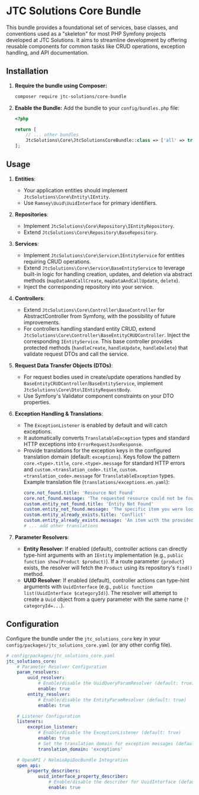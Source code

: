 # JTC Solutions Core Bundle

This bundle provides a foundational set of services, base classes, and conventions used as a "skeleton" for most PHP Symfony projects developed at JTC Solutions.
It aims to streamline development by offering reusable components for common tasks like CRUD operations, exception handling, and API documentation.

## Installation

1.  **Require the bundle using Composer:**
    ```bash
    composer require jtc-solutions/core-bundle
    ```
2.  **Enable the Bundle:**
    Add the bundle to your `config/bundles.php` file:

    ```php
    <?php

    return [
        // ... other bundles
        JtcSolutions\Core\JtcSolutionsCoreBundle::class => ['all' => true],
    ];
    ```

## Usage

1.  **Entities**:
    * Your application entities should implement `JtcSolutions\Core\Entity\IEntity`.
    * Use `Ramsey\Uuid\UuidInterface` for primary identifiers.

2.  **Repositories**:
    * Implement `JtcSolutions\Core\Repository\IEntityRepository`.
    * Extend `JtcSolutions\Core\Repository\BaseRepository`.

3.  **Services**:
    * Implement `JtcSolutions\Core\Service\IEntityService` for entities requiring CRUD operations.
    * Extend `JtcSolutions\Core\Service\BaseEntityService` to leverage built-in logic for handling creation, updates, and deletion via abstract methods (`mapDataAndCallCreate`, `mapDataAndCallUpdate`, `delete`).
    * Inject the corresponding repository into your service.

4.  **Controllers**:
    * Extend `JtcSolutions\Core\Controller\BaseController` for AbstractController from Symfony, with the possibility of future improvements.
    * For controllers handling standard entity CRUD, extend `JtcSolutions\Core\Controller\BaseEntityCRUDController`. Inject the corresponding `IEntityService`. This base controller provides protected methods (`handleCreate`, `handleUpdate`, `handleDelete`) that validate request DTOs and call the service.

5.  **Request Data Transfer Objects (DTOs)**:
    * For request bodies used in create/update operations handled by `BaseEntityCRUDController`/`BaseEntityService`, implement `JtcSolutions\Core\Dto\IEntityRequestBody`.
    * Use Symfony's Validator component constraints on your DTO properties.

6.  **Exception Handling & Translations**:
    * The `ExceptionListener` is enabled by default and will catch exceptions.
    * It automatically converts `TranslatableException` types and standard HTTP exceptions into `ErrorRequestJsonResponse`.
    * Provide translations for the exception keys in the configured translation domain (default: `exceptions`). Keys follow the pattern `core.<type>.title`, `core.<type>.message` for standard HTTP errors and `custom.<translation_code>.title`, `custom.<translation_code>.message` for `TranslatableException` types. Example translation file (`translations/exceptions.en.yaml`):
        ```yaml
        core.not_found.title: 'Resource Not Found'
        core.not_found.message: 'The requested resource could not be found.'
        custom.entity_not_found.title: 'Entity Not Found'
        custom.entity_not_found.message: 'The specific item you were looking for does not exist.'
        custom.entity_already_exists.title: 'Conflict'
        custom.entity_already_exists.message: 'An item with the provided details already exists.'
        # ... add other translations
        ```

7.  **Parameter Resolvers**:
    * **Entity Resolver**: If enabled (default), controller actions can directly type-hint arguments with an `IEntity` implementation (e.g., `public function show(Product $product)`). If a route parameter `{product}` exists, the resolver will fetch the `Product` using its repository's `find()` method.
    * **UUID Resolver**: If enabled (default), controller actions can type-hint arguments with `UuidInterface` (e.g., `public function list(UuidInterface $categoryId)`). The resolver will attempt to create a `Uuid` object from a query parameter with the same name (`?categoryId=...`).

## Configuration

Configure the bundle under the `jtc_solutions_core` key in your `config/packages/jtc_solutions_core.yaml` (or any other config file).

```yaml
# config/packages/jtc_solutions_core.yaml
jtc_solutions_core:
    # Parameter Resolver Configuration
    param_resolvers:
        uuid_resolver:
            # Enable/disable the UuidQueryParamResolver (default: true)
            enable: true
        entity_resolver:
            # Enable/disable the EntityParamResolver (default: true)
            enable: true

    # Listener Configuration
    listeners:
        exception_listener:
            # Enable/disable the ExceptionListener (default: true)
            enable: true
            # Set the translation domain for exception messages (default: 'exceptions')
            translation_domain: 'exceptions'

    # OpenAPI / NelmioApiDocBundle Integration
    open_api:
        property_describers:
            uuid_interface_property_describer:
                # Enable/disable the describer for UuidInterface (default: true)
                enable: true